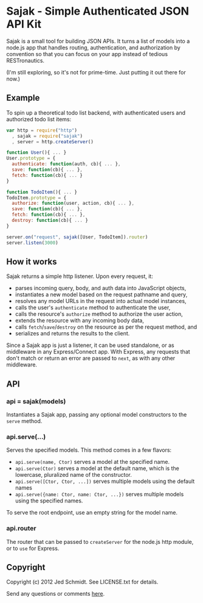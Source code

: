 Sajak - Simple Authenticated JSON API Kit
=========================================

Sajak is a small tool for building JSON APIs. It turns a list of models into a node.js app that handles routing, authentication, and authorization by convention so that you can focus on your app instead of tedious RESTronautics.

(I'm still exploring, so it's not for prime-time. Just putting it out there for now.)

Example
-------

To spin up a theoretical todo list backend, with authenticated users and authorized todo list items:

```javascript
var http = require("http")
  , sajak = require("sajak")
  , server = http.createServer()

function User(){ ... }
User.prototype = {
  authenticate: function(auth, cb){ ... },
  save: function(cb){ ... },
  fetch: function(cb){ ... }
}

function TodoItem(){ ... }
TodoItem.prototype = {
  authorize: function(user, action, cb){ ... },
  save: function(cb){ ... },
  fetch: function(cb){ ... },
  destroy: function(cb){ ... }
}

server.on("request", sajak([User, TodoItem]).router)
server.listen(3000)
```

How it works
------------

Sajak returns a simple http listener. Upon every request, it:

- parses incoming query, body, and auth data into JavaScript objects,
- instantiates a new model based on the request pathname and query,
- resolves any model URLs in the request into actual model instances,
- calls the user's `authenticate` method to authenticate the user,
- calls the resource's `authorize` method to authorize the user action,
- extends the resource with any incoming body data,
- calls `fetch`/`save`/`destroy` on the resource as per the request method, and
- serializes and returns the results to the client.

Since a Sajak app is just a listener, it can be used standalone, or as middleware in any Express/Connect app. With Express, any requests that don't match or return an error are passed to `next`, as with any other middleware.

API
---

### api = sajak(models)

Instantiates a Sajak app, passing any optional model constructors to the `serve` method.

### api.serve(...)

Serves the specified models. This method comes in a few flavors:

- `api.serve(name, Ctor)` serves a model at the specified name.
- `api.serve(Ctor)` serves a model at the default name, which is the lowercase, pluralized name of the constructor.
- `api.serve([Ctor, Ctor, ...])` serves multiple models using the default names
- `api.serve({name: Ctor, name: Ctor, ...})` serves multiple models using the specified names.

To serve the root endpoint, use an empty string for the model name.

### api.router

The router that can be passed to `createServer` for the node.js http module, or to `use` for Express.

Copyright
---------

Copyright (c) 2012 Jed Schmidt. See LICENSE.txt for details.

Send any questions or comments [here][twitter].

[twitter]: http://twitter.com/jedschmidt
